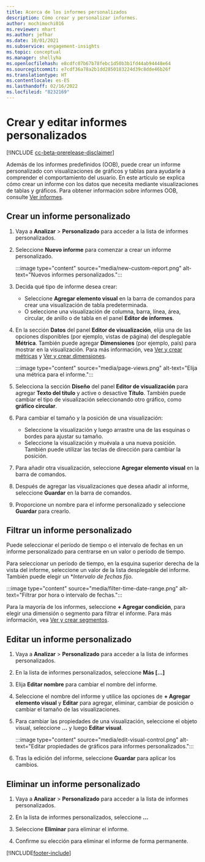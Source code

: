 ```yaml
---
title: Acerca de los informes personalizados
description: Cómo crear y personalizar informes.
author: mochimochi016
ms.reviewer: mhart
ms.author: jefhar
ms.date: 10/01/2021
ms.subservice: engagement-insights
ms.topic: conceptual
ms.manager: shellyha
ms.openlocfilehash: e8cdfc07b67b78febc1d50b3b1fd44ab94448e64
ms.sourcegitcommit: e7cdf36a78a2b1dd2850183224d39c8dde46b26f
ms.translationtype: HT
ms.contentlocale: es-ES
ms.lasthandoff: 02/16/2022
ms.locfileid: "8232169"
---
```

# <a name="create-and-edit-custom-reports"></a>Crear y editar informes personalizados

[!INCLUDE [cc-beta-prerelease-disclaimer](includes/cc-beta-prerelease-disclaimer.md)]

Además de los informes predefinidos (OOB), puede crear un informe personalizado con visualizaciones de gráficos y tablas para ayudarle a comprender el comportamiento del usuario. En este artículo se explica cómo crear un informe con los datos que necesita mediante visualizaciones de tablas y gráficos. Para obtener información sobre informes OOB, consulte [Ver informes](view-reports.md).

## <a name="create-a-custom-report"></a>Crear un informe personalizado

1. Vaya a **Analizar** > **Personalizado** para acceder a la lista de informes personalizados.

1. Seleccione **Nuevo informe** para comenzar a crear un informe personalizado.

   :::image type="content" source="media/new-custom-report.png" alt-text="Nuevos informes personalizados.":::

1. Decida qué tipo de informe desea crear:

    - Seleccione **Agregar elemento visual** en la barra de comandos para crear una visualización de tabla predeterminada.
    - O seleccione una visualización de columna, barra, línea, área, circular, de anillo o de tabla en el panel **Editor de informes**.

1. En la sección **Datos** del panel **Editor de visualización**, elija una de las opciones disponibles (por ejemplo, vistas de página) del desplegable **Métrica**. También puede agregar **Dimensiones** (por ejemplo, país) para mostrar en la visualización. Para más información, vea [Ver y crear métricas](metrics.md) y [Ver y crear dimensiones](dimensions.md).

   :::image type="content" source="media/page-views.png" alt-text="Elija una métrica para el informe.":::

1. Selecciona la sección **Diseño** del panel **Editor de visualización** para agregar **Texto del título** y active o desactive **Título**.  También puede cambiar el tipo de visualización seleccionando otro gráfico, como **gráfico circular**.

1. Para cambiar el tamaño y la posición de una visualización:
   - Seleccione la visualización y luego arrastre una de las esquinas o bordes para ajustar su tamaño.
   - Seleccione la visualización y muévala a una nueva posición. También puede utilizar las teclas de dirección para cambiar la posición.
1. Para añadir otra visualización, seleccione **Agregar elemento visual** en la barra de comandos.
1. Después de agregar las visualizaciones que desea añadir al informe, seleccione **Guardar** en la barra de comandos.

1. Proporcione un nombre para el informe personalizado y seleccione **Guardar** para crearlo.
 
## <a name="filter-a-custom-report"></a>Filtrar un informe personalizado

Puede seleccionar el período de tiempo o el intervalo de fechas en un informe personalizado para centrarse en un valor o período de tiempo.

Para seleccionar un período de tiempo, en la esquina superior derecha de la vista del informe, seleccione un valor de la lista desplegable del informe. También puede elegir un **Intervalo de fechas fijo*.

:::image type="content" source="media/filter-time-date-range.png" alt-text="Filtrar por hora o intervalo de fechas.":::

Para la mayoría de los informes, seleccione **+ Agregar condición**, para elegir una dimensión o segmento para filtrar el informe. Para más información, vea [Ver y crear segmentos](segments.md).

## <a name="edit-a-custom-report"></a>Editar un informe personalizado

1. Vaya a **Analizar** > **Personalizado** para acceder a la lista de informes personalizados.

1. En la lista de informes personalizados, seleccione **Más [...]** 

1. Elija **Editar nombre** para cambiar el nombre del informe.

1. Seleccione el nombre del informe y utilice las opciones de **+ Agregar elemento visual** y **Editar** para agregar, eliminar, cambiar de posición o cambiar el tamaño de las visualizaciones.

1. Para cambiar las propiedades de una visualización, seleccione el objeto visual, seleccione **...** y luego **Editar visual**.

   :::image type="content" source="media/edit-visual-control.png" alt-text="Editar propiedades de gráficos para informes personalizados.":::

1. Tras la edición del informe, seleccione **Guardar** para aplicar los cambios. 

## <a name="delete-a-custom-report"></a>Eliminar un informe personalizado

1. Vaya a **Analizar** > **Personalizado** para acceder a la lista de informes personalizados.

1. En la lista de informes personalizados, seleccione **...**

1. Seleccione **Eliminar** para eliminar el informe.

1. Confirme su elección para eliminar el informe de forma permanente.


[!INCLUDE[footer-include](../includes/footer-banner.md)]
